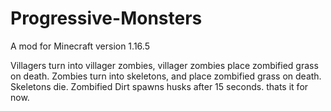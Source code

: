 # Progressive-Monsters
A mod for Minecraft version 1.16.5

Villagers turn into villager zombies, villager zombies place zombified grass on death. Zombies turn into skeletons, 
and place zombified grass on death. Skeletons die. Zombified Dirt spawns husks after 15 seconds. thats it for now.
